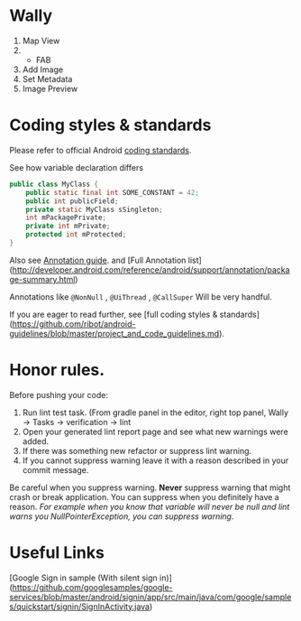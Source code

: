 # Wally


1. Map View
2. + FAB
3. Add Image
4. Set Metadata
5. Image Preview


# Coding styles & standards 

Please refer to official Android [coding standards](https://source.android.com/source/code-style.html).

See how variable declaration differs
``` Java
public class MyClass {
    public static final int SOME_CONSTANT = 42;
    public int publicField;
    private static MyClass sSingleton;
    int mPackagePrivate;
    private int mPrivate;
    protected int mProtected;
}
```

Also see [Annotation guide](http://developer.android.com/tools/debugging/annotations.html). and [Full Annotation list] (http://developer.android.com/reference/android/support/annotation/package-summary.html)

Annotations like `@NonNull` , `@UiThread` , `@CallSuper` Will be very handful.

If you are eager to read further, see [full coding styles & standards] (https://github.com/ribot/android-guidelines/blob/master/project_and_code_guidelines.md). 
# Honor rules. 

Before pushing your code: 

1. Run lint test task. (From gradle panel in the editor, right top panel, Wally -> Tasks -> verification -> lint 
2. Open your generated lint report page and see what new warnings were added. 
3. If there was something new refactor or suppress lint warning. 
4. If you cannot suppress warning leave it with a reason described in your commit message. 

Be careful when you suppress warning.
**Never** suppress warning that might crash or break application. 
You can suppress when you definitely have a reason. 
*For example when you know that variable will never be null and lint warns you NullPointerException, you can suppress warning.*


# Useful Links
[Google Sign in sample (With silent sign in)] (https://github.com/googlesamples/google-services/blob/master/android/signin/app/src/main/java/com/google/samples/quickstart/signin/SignInActivity.java)
